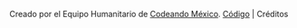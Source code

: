 Creado por el Equipo Humanitario de [Codeando México](http://www.codeandomexico.org). [Código](http://github.com/CodeandoMexico/terremoto-cdmx) | Créditos 
